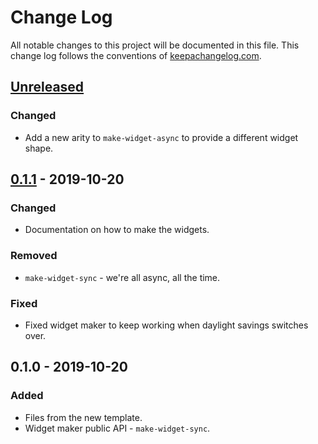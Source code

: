 # Change Log
All notable changes to this project will be documented in this file. This change log follows the conventions of [keepachangelog.com](http://keepachangelog.com/).

## [Unreleased]
### Changed
- Add a new arity to `make-widget-async` to provide a different widget shape.

## [0.1.1] - 2019-10-20
### Changed
- Documentation on how to make the widgets.

### Removed
- `make-widget-sync` - we're all async, all the time.

### Fixed
- Fixed widget maker to keep working when daylight savings switches over.

## 0.1.0 - 2019-10-20
### Added
- Files from the new template.
- Widget maker public API - `make-widget-sync`.

[Unreleased]: https://github.com/your-name/body-symmetrizer/compare/0.1.1...HEAD
[0.1.1]: https://github.com/your-name/body-symmetrizer/compare/0.1.0...0.1.1
